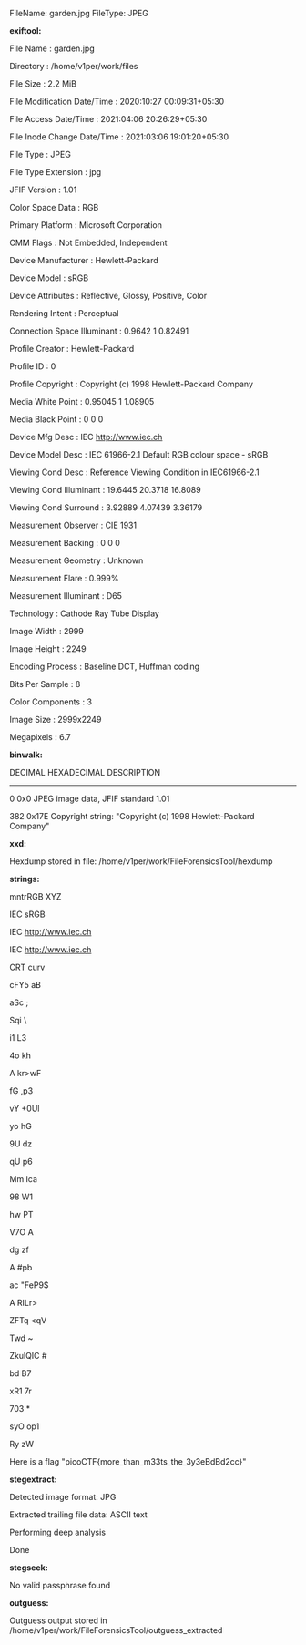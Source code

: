 FileName: garden.jpg
FileType: JPEG

**exiftool:** 

File Name                       : garden.jpg

Directory                       : /home/v1per/work/files

File Size                       : 2.2 MiB

File Modification Date/Time     : 2020:10:27 00:09:31+05:30

File Access Date/Time           : 2021:04:06 20:26:29+05:30

File Inode Change Date/Time     : 2021:03:06 19:01:20+05:30

File Type                       : JPEG

File Type Extension             : jpg

JFIF Version                    : 1.01

Color Space Data                : RGB

Primary Platform                : Microsoft Corporation

CMM Flags                       : Not Embedded, Independent

Device Manufacturer             : Hewlett-Packard

Device Model                    : sRGB

Device Attributes               : Reflective, Glossy, Positive, Color

Rendering Intent                : Perceptual

Connection Space Illuminant     : 0.9642 1 0.82491

Profile Creator                 : Hewlett-Packard

Profile ID                      : 0

Profile Copyright               : Copyright (c) 1998 Hewlett-Packard Company

Media White Point               : 0.95045 1 1.08905

Media Black Point               : 0 0 0

Device Mfg Desc                 : IEC http://www.iec.ch

Device Model Desc               : IEC 61966-2.1 Default RGB colour space - sRGB

Viewing Cond Desc               : Reference Viewing Condition in IEC61966-2.1

Viewing Cond Illuminant         : 19.6445 20.3718 16.8089

Viewing Cond Surround           : 3.92889 4.07439 3.36179

Measurement Observer            : CIE 1931

Measurement Backing             : 0 0 0

Measurement Geometry            : Unknown

Measurement Flare               : 0.999%

Measurement Illuminant          : D65

Technology                      : Cathode Ray Tube Display

Image Width                     : 2999

Image Height                    : 2249

Encoding Process                : Baseline DCT, Huffman coding

Bits Per Sample                 : 8

Color Components                : 3

Image Size                      : 2999x2249

Megapixels                      : 6.7



**binwalk:** 


DECIMAL       HEXADECIMAL     DESCRIPTION

--------------------------------------------------------------------------------

0             0x0             JPEG image data, JFIF standard 1.01

382           0x17E           Copyright string: "Copyright (c) 1998 Hewlett-Packard Company"




**xxd:**

Hexdump stored in file: /home/v1per/work/FileForensicsTool/hexdump

**strings:** 

mntrRGB XYZ

IEC sRGB

IEC http://www.iec.ch

IEC http://www.iec.ch

CRT curv

cFY5 aB

aSc ;

Sqi \

i1 L3

4o kh

A kr>wF

fG ,p3

vY +0Ul

yo hG

9U dz

qU p6

Mm Ica

98 W1

hw PT

V7O A

dg zf

A #pb

ac "FeP9$

A RILr>

ZFTq <qV

Twd ~

ZkulQIC #

bd B7

xR1 7r

703 *

syO op1

Ry zW

Here is a flag "picoCTF{more_than_m33ts_the_3y3eBdBd2cc}"


**stegextract:**

Detected image format: JPG

Extracted trailing file data:  ASCII text

Performing deep analysis

Done



**stegseek:**

No valid passphrase found


**outguess:**

Outguess output stored in /home/v1per/work/FileForensicsTool/outguess_extracted

